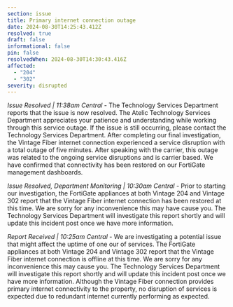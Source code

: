 ```yaml
---
section: issue
title: Primary internet connection outage
date: 2024-08-30T14:25:43.412Z
resolved: true
draft: false
informational: false
pin: false
resolvedWhen: 2024-08-30T14:30:43.416Z
affected:
  - "204"
  - "302"
severity: disrupted
---
```

*Issue Resolved | 11:38am Central* - The Technology Services Department reports that the issue is now resolved. The Atelic Technology Services Department appreciates your patience and understanding while working through this service outage. If the issue is still occurring, please contact the Technology Services Department. After completing our final investigation, the Vintage Fiber internet connection experienced a service disruption with a total outage of five minutes. After speaking with the carrier, this outage was related to the ongoing service disruptions and is carrier based. We have confirmed that connectivity has been restored on our FortiGate management dashboards.

*Issue Resolved, Department Monitoring | 10:30am Central* - Prior to starting our investigation, the FortiGate appliances at both Vintage 204 and Vintage 302 report that the Vintage Fiber internet connection has been restored at this time. We are sorry for any inconvenience this may have cause you. The Technology Services Department will investigate this report shortly and will update this incident post once we have more information.

*Report Received | 10:25am Central* - We are investigating a potential issue that might affect the uptime of one our of services. The FortiGate appliances at both Vintage 204 and Vintage 302 report that the Vintage Fiber internet connection is offline at this time. We are sorry for any inconvenience this may cause you. The Technology Services Department will investigate this report shortly and will update this incident post once we have more information. Although the Vintage Fiber connection provides primary internet connectivity to the property, no disruption of services is expected due to redundant internet currently performing as expected.